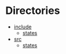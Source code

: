 # Directories

* [include](dir_d44c64559bbebec7f509842c48db8b23.md#dir_d44c64559bbebec7f509842c48db8b23)
  * [states](dir_8d451e3adc68fdcbbaffa01a2ce5a922.md#dir_8d451e3adc68fdcbbaffa01a2ce5a922)
* [src](dir_68267d1309a1af8e8297ef4c3efbcdba.md#dir_68267d1309a1af8e8297ef4c3efbcdba)
  * [states](dir_61a31ff85c95043c98241b02dc2a1804.md#dir_61a31ff85c95043c98241b02dc2a1804)
